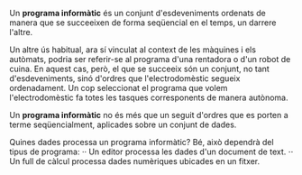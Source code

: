 Un **programa informàtic** és un conjunt d'esdeveniments ordenats de manera
que se succeeixen de forma seqüencial en el temps, un darrere l'altre.

Un altre ús habitual, ara sí vinculat al context de les màquines i els autòmats,
podria ser referir-se al programa d'una rentadora o d'un robot de cuina. En aquest
cas, però, el que se succeeix són un conjunt, no tant d'esdeveniments, sinó
d'ordres que l'electrodomèstic segueix ordenadament. Un cop seleccionat el programa
que volem l'electrodomèstic fa totes les tasques corresponents de manera autònoma.

Un **programa informàtic** no és més que un seguit d'ordres que es porten a terme
seqüencialment, aplicades sobre un conjunt de dades.

Quines dades processa un programa informàtic? Bé, això dependrà del tipus de 
programa:
·· Un editor processa les dades d'un document de text.
⋅⋅ Un full de càlcul processa dades numèriques ubicades en un fitxer.
